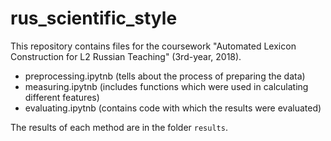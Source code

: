 # rus_scientific_style

This repository contains files for the coursework "Automated Lexicon Сonstruction for L2 Russian Teaching" (3rd-year, 2018).

* preprocessing.ipytnb (tells about the process of preparing the data)
* measuring.ipytnb (includes functions which were used in calculating different features)
* evaluating.ipytnb (contains code with which the results were evaluated)

The results of each method are in the folder ```results```.

